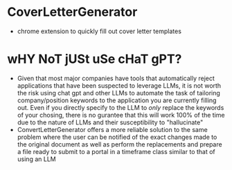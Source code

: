 # CoverLetterGenerator
- chrome extension to quickly fill out cover letter templates

# wHY NoT jUSt uSe cHaT gPT?
- Given that most major companies have tools that automatically reject applications that have been suspected to leverage LLMs, it is not worth the risk using chat gpt and other LLMs to automate the task of tailoring company/position keywords to the application you are currently filling out. Even if you directly specify to the LLM to *only* replace the keywords of your chosing, there is no gurantee that this will work 100% of the time due to the nature of LLMs and their susceptibility to "hallucinate"
- ConvertLetterGenerator offers a more reliable solution to the same problem where the user can be notified of the exact changes made to the original document as well as perform the replacements and prepare a file ready to submit to a portal in a timeframe class similar to that of using an LLM